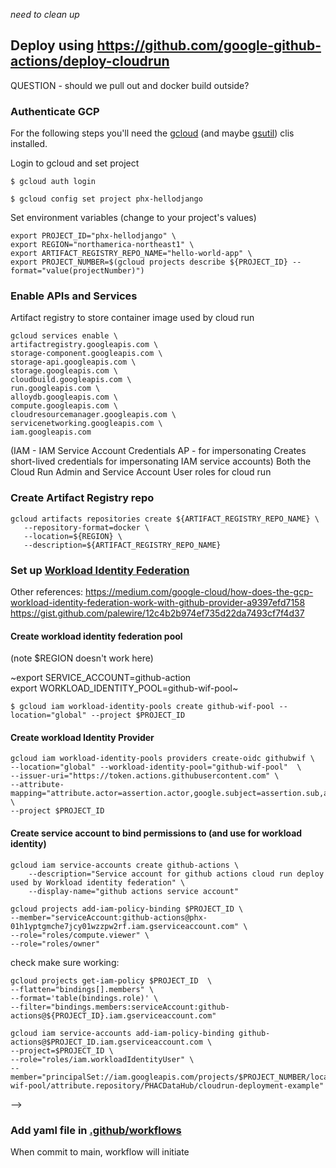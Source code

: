 *need to clean up*

## Deploy using https://github.com/google-github-actions/deploy-cloudrun
QUESTION - should we pull out and docker build outside?

### Authenticate GCP
For the following steps you'll need the [gcloud](https://cloud.google.com/sdk/docs/install) (and maybe [gsutil](https://cloud.google.com/storage/docs/gsutil_install)) clis installed. 


Login to gcloud and set project

```$ gcloud auth login```

```$ gcloud config set project phx-hellodjango```

Set environment variables (change to your project's values)

``` 
export PROJECT_ID="phx-hellodjango" \
export REGION="northamerica-northeast1" \
export ARTIFACT_REGISTRY_REPO_NAME="hello-world-app" \
export PROJECT_NUMBER=$(gcloud projects describe ${PROJECT_ID} --format="value(projectNumber)")
```

### Enable APIs and Services 
Artifact registry to store container image used by cloud run
```
gcloud services enable \
artifactregistry.googleapis.com \
storage-component.googleapis.com \
storage-api.googleapis.com \
storage.googleapis.com \
cloudbuild.googleapis.com \
run.googleapis.com \
alloydb.googleapis.com \
compute.googleapis.com \
cloudresourcemanager.googleapis.com \
servicenetworking.googleapis.com \
iam.googleapis.com
```
(IAM - IAM Service Account Credentials AP - for impersonating Creates short-lived credentials for impersonating IAM service accounts)
Both the Cloud Run Admin and Service Account User roles for cloud run 

### Create Artifact Registry repo 
``` 
gcloud artifacts repositories create ${ARTIFACT_REGISTRY_REPO_NAME} \
   --repository-format=docker \
   --location=${REGION} \
   --description=${ARTIFACT_REGISTRY_REPO_NAME}
```
### Set up [Workload Identity Federation](https://cloud.google.com/iam/docs/workload-identity-federation)
Other references:
https://medium.com/google-cloud/how-does-the-gcp-workload-identity-federation-work-with-github-provider-a9397efd7158
https://gist.github.com/palewire/12c4b2b974ef735d22da7493cf7f4d37

#### Create workload identity federation pool
(note $REGION doesn't work here)

~export SERVICE_ACCOUNT=github-action \
export WORKLOAD_IDENTITY_POOL=github-wif-pool~

```
$ gcloud iam workload-identity-pools create github-wif-pool --location="global" --project $PROJECT_ID
```

#### Create workload Identity Provider
```
gcloud iam workload-identity-pools providers create-oidc githubwif \
--location="global" --workload-identity-pool="github-wif-pool"  \
--issuer-uri="https://token.actions.githubusercontent.com" \
--attribute-mapping="attribute.actor=assertion.actor,google.subject=assertion.sub,attribute.repository=assertion.repository" \
--project $PROJECT_ID
```

#### Create service account to bind permissions to (and use for workload identity)
<!-- gcloud iam service-accounts create github-action \
--display-name="Service account for github actions cloud run deploy used by WIF" \
--project $PROJECT_NUMBER -->
```
gcloud iam service-accounts create github-actions \
    --description="Service account for github actions cloud run deploy used by Workload identity federation" \
    --display-name="github actions service account"
```    

<!-- actually have service account github-action@pdcp-cloud-014-lilakelland.iam.gserviceaccount.com -->
```
gcloud projects add-iam-policy-binding $PROJECT_ID \
--member="serviceAccount:github-actions@phx-01h1yptgmche7jcy01wzzpw2rf.iam.gserviceaccount.com" \
--role="roles/compute.viewer" \
--role="roles/owner"
```

check make sure working: 
```
gcloud projects get-iam-policy $PROJECT_ID  \
--flatten="bindings[].members" \
--format='table(bindings.role)' \
--filter="bindings.members:serviceAccount:github-actions@${PROJECT_ID}.iam.gserviceaccount.com"
```

```
gcloud iam service-accounts add-iam-policy-binding github-actions@$PROJECT_ID.iam.gserviceaccount.com \
--project=$PROJECT_ID \
--role="roles/iam.workloadIdentityUser" \
--member="principalSet://iam.googleapis.com/projects/$PROJECT_NUMBER/locations/global/workloadIdentityPools/github-wif-pool/attribute.repository/PHACDataHub/cloudrun-deployment-example"
```

<!-- <!-- ## restrict to main  -->
<!-- :ref:refs/heads/main" -->
<!-- 
run service 
gcloud projects add-iam-policy-binding $PROJECT_ID --member="github-action@$PROJECT_ID.iam.gserviceaccount.com" --role=roles/run.admin --> -->

### Add yaml file in [.github/workflows](../.github/workflows/build_deploy_cloudrun.yaml)

When commit to main, workflow will initiate